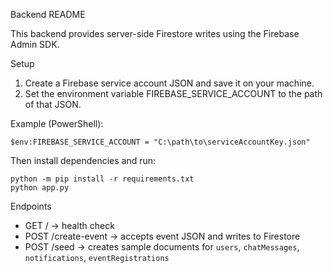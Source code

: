 Backend README

This backend provides server-side Firestore writes using the Firebase Admin SDK.

Setup

1. Create a Firebase service account JSON and save it on your machine.
2. Set the environment variable FIREBASE_SERVICE_ACCOUNT to the path of that JSON.

Example (PowerShell):

    $env:FIREBASE_SERVICE_ACCOUNT = "C:\path\to\serviceAccountKey.json"

Then install dependencies and run:

    python -m pip install -r requirements.txt
    python app.py

Endpoints

- GET / -> health check
- POST /create-event -> accepts event JSON and writes to Firestore
- POST /seed -> creates sample documents for `users`, `chatMessages`, `notifications`, `eventRegistrations`
